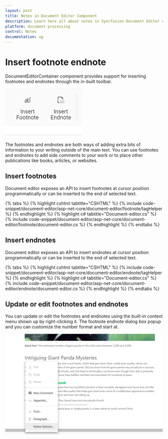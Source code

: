 ```yaml
---
layout: post
title: Notes in Document Editor Component
description: Learn here all about notes in Syncfusion Document Editor component of Syncfusion Essential JS 2 and more.
platform: document-processing
control: Notes
documentation: ug
---
```



# Insert footnote endnote

DocumentEditorContainer component provides support for inserting footnotes and endnotes through the in-built toolbar.

![Insert footnote endnote](images/note-toolbar.jpg)

The footnotes and endnotes are both ways of adding extra bits of information to your writing outside of the main text. You can use footnotes and endnotes to add side comments to your work or to place other publications like books, articles, or websites.

## Insert footnotes

Document editor exposes an API to insert footnotes at cursor position programmatically or can be inserted to the end of selected text.


{% tabs %}
{% highlight cshtml tabtitle="CSHTML" %}
{% include code-snippet/document-editor/asp-net-core/document-editor/footnote/tagHelper %}
{% endhighlight %}
{% highlight c# tabtitle="Document-editor.cs" %}
{% include code-snippet/document-editor/asp-net-core/document-editor/footnote/document-editor.cs %}
{% endhighlight %}
{% endtabs %}


## Insert endnotes

Document editor exposes an API to insert endnotes at cursor position programmatically or can be inserted to the end of selected text.


{% tabs %}
{% highlight cshtml tabtitle="CSHTML" %}
{% include code-snippet/document-editor/asp-net-core/document-editor/endnote/tagHelper %}
{% endhighlight %}
{% highlight c# tabtitle="Document-editor.cs" %}
{% include code-snippet/document-editor/asp-net-core/document-editor/endnote/document-editor.cs %}
{% endhighlight %}
{% endtabs %}


## Update or edit footnotes and endnotes

You can update or edit the footnotes and endnotes using the built-in context menu shown up by right-clicking it. The footnote endnote dialog box popup and you can customize the number format and start at.

![Update or edit footnotes and endnotes](images/notes-option.jpg)
